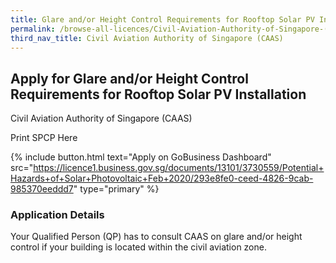 ```yaml
---
title: Glare and/or Height Control Requirements for Rooftop Solar PV Installation
permalink: /browse-all-licences/Civil-Aviation-Authority-of-Singapore-(CAAS)/Glare-and-or-Height-Control-Requirements-for-Rooftop-Solar-PV-Installation
third_nav_title: Civil Aviation Authority of Singapore (CAAS)
---
```


## Apply for Glare and/or Height Control Requirements for Rooftop Solar PV Installation

Civil Aviation Authority of Singapore (CAAS)

Print SPCP Here


{% include button.html text="Apply on GoBusiness Dashboard" src="https://licence1.business.gov.sg/documents/13101/3730559/Potential+Hazards+of+Solar+Photovoltaic+Feb+2020/293e8fe0-ceed-4826-9cab-985370eeddd7" type="primary" %}

### Application Details

<p>Your Qualified Person (QP) has to consult CAAS on glare and/or height control if your building is located within the civil aviation zone.</p>

